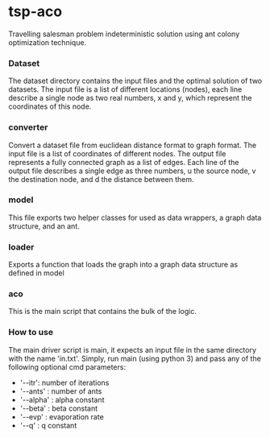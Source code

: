 # tsp-aco
Travelling salesman problem indeterministic solution using ant colony optimization technique.

### Dataset
The dataset directory contains the input files and the optimal solution of two datasets. The input file is a list of different locations (nodes), each line describe a single node as two real numbers, x and y, which represent the coordinates of this node.

### converter
Convert a dataset file from euclidean distance format to graph format. The input file is a list of coordinates of different nodes. The output file represents a fully connected graph as a list of edges. Each line of the output file describes a single edge as three numbers, u the source node, v the destination node, and d the distance between them.

### model
This file exports two helper classes for used as data wrappers, a graph data structure, and an ant.

### loader
Exports a function that loads the graph into a graph data structure as defined in model

### aco
This is the main script that contains the bulk of the logic.

### How to use
The main driver script is main, it expects an input file in the same directory with the name 'in.txt'. Simply, run main (using python 3) and pass any of the following optional cmd parameters:
- '--itr': number of iterations
- '--ants' : number of ants
- '--alpha' : alpha constant
- '--beta' : beta constant
- '--evp' : evaporation rate
- '--q' : q constant